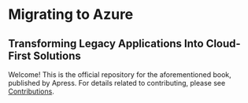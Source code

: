 # Migrating to Azure
## Transforming Legacy Applications Into Cloud-First Solutions

Welcome!  This is the official repository for the aforementioned book, published by Apress.  For details related to contributing, please see [Contributions](Contributions.md).